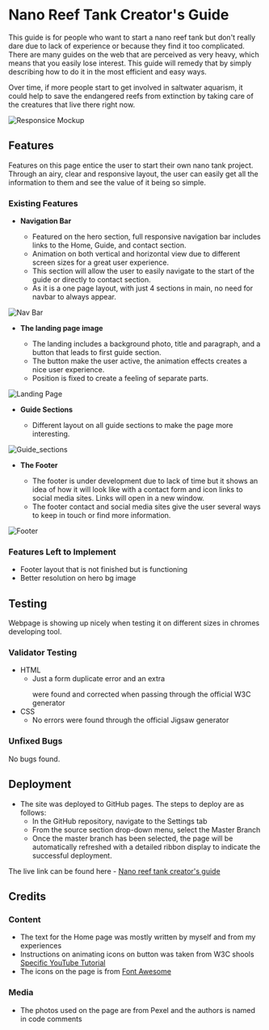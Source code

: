 # Nano Reef Tank Creator's Guide

This guide is for people who want to start a nano reef tank but don't really dare due to lack of experience or because they find it too complicated. There are many guides on the web that are perceived as very heavy, which means that you easily lose interest. This guide will remedy that by simply describing how to do it in the most efficient and easy ways.

Over time, if more people start to get involved in saltwater aquarism, it could help to save the endangered reefs from extinction by taking care of the creatures that live there right now.

![Responsice Mockup](https://github.com/pernilla-strandberg/media/nano_guide_mockup.png)

## Features 

Features on this page entice the user to start their own nano tank project. Through an airy, clear and responsive layout, the user can easily get all the information to them and see the value of it being so simple.

### Existing Features

- __Navigation Bar__

  - Featured on the hero section, full responsive navigation bar includes links to the Home, Guide, and contact section.
  - Animation on both vertical and horizontal view due to different screen sizes for a great user experience.
  - This section will allow the user to easily navigate to the start of the guide or directly to contact section.
  - As it is a one page layout, with just 4 sections in main, no need for navbar to always appear. 

![Nav Bar](https://github.com/pernilla-strandberg/media/nano_guide_nav.png)

- __The landing page image__

  - The landing includes a background photo, title and paragraph, and a button that leads to first guide section. 
  - The button make the user active, the animation effects creates a nice user experience.
  - Position is fixed to create a feeling of separate parts.

![Landing Page](https://github.com/pernilla-strandberg/media/nano_guide_landing.png)

- __Guide Sections__

  - Different layout on all guide sections to make the page more interesting. 

![Guide_sections](https://github.com/pernilla/media/nano_guide_sections.png)

- __The Footer__ 

  - The footer is under development due to lack of time but it shows an idea of how it will look like with a contact form and icon links to social media sites. Links will open in a new window. 
  - The footer contact and social media sites give the user several ways to keep in touch or find more information.

![Footer](https://github.com/pernilla-strandberg/media/nano_guide_footer.png)


### Features Left to Implement

- Footer layout that is not finished but is functioning
- Better resolution on hero bg image

## Testing 

Webpage is showing up nicely when testing it on different sizes in chromes developing tool.

### Validator Testing 

- HTML
  - Just a form duplicate error and an extra </p> were found and corrected when passing through the official W3C generator
- CSS
  - No errors were found through the official Jigsaw generator

### Unfixed Bugs

No bugs found. 

## Deployment

- The site was deployed to GitHub pages. The steps to deploy are as follows: 
  - In the GitHub repository, navigate to the Settings tab 
  - From the source section drop-down menu, select the Master Branch
  - Once the master branch has been selected, the page will be automatically refreshed with a detailed ribbon display to indicate the successful deployment. 

The live link can be found here - [Nano reef tank creator's guide](https://pernilla-strandberg.github.io/nano-reef-tank-creators-guide/) 


## Credits  

### Content 

- The text for the Home page was mostly written by myself and from my experiences
- Instructions on animating icons on button was taken from W3C shools  [Specific YouTube Tutorial](https://www.youtube.com/)
- The icons on the page is from [Font Awesome](https://fontawesome.com/)

### Media

- The photos used on the page are from Pexel and the authors is named in code comments
